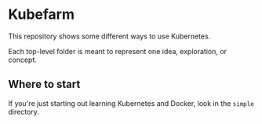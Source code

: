 
# Kubefarm

This repository shows some different ways to use Kubernetes.

Each top-level folder is meant to represent one idea, exploration, or concept.

## Where to start

If you're just starting out learning Kubernetes and Docker, look in the `simple` directory.
